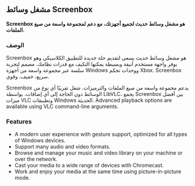 <!-- Markdown version of store listing for localization. -->
<!-- Feel free to adapt or modify key points if necessary. -->
## مشغل وسائط Screenbox

**Screenbox هو مشغل وسائط حديث لجميع أجهزتك، مع دعم لمجموعة واسعة من صيغ الملفات.**

### الوصف

Screenbox هو مشغل وسائط حديث يسعى لتقديم حلة جديدة للتطبيق الكلاسيكي وهو يوفر واجهة مستخدم أنيقة وبسيطة يمكنها التكيف مع قدرات نظامك. مصمم لتجربة سلسة عبر مجموعة واسعة من أجهزة Windows ووحدات تحكم Xbox. Screenbox سريع، خفيف، وقوي.

Screenbox يدعم مجموعة واسعة من صيغ الملفات والترميزات. شغل تقريبًا أي نوع من الوسائط دون الحاجة إلى أي إضافات. بواسطة LibVLC، يجمع Screenbox بين أفضل ميزات VLC وتطبيقات Windows الحديثة. Advanced playback options are available using VLC command-line arguments.

### Features

- A modern user experience with gesture support, optimized for all types of Windows devices.
- Support many audio and video formats.
- Browse and manage your music and video library on your machine or over the network.
- Cast your media to a wide range of devices with Chromecast.
- Work and enjoy your media at the same time using picture-in-picture mode.

